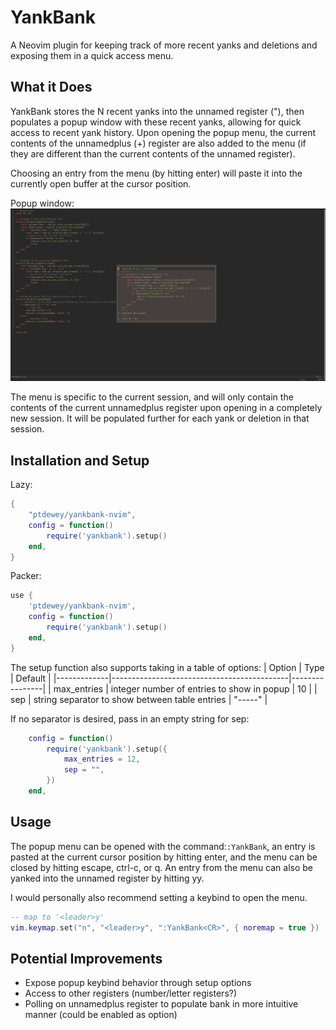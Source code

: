 # YankBank
A Neovim plugin for keeping track of more recent yanks and deletions and exposing them in a quick access menu.

## What it Does
YankBank stores the N recent yanks into the unnamed register ("), then populates a popup window with these recent yanks, allowing for quick access to recent yank history.
Upon opening the popup menu, the current contents of the unnamedplus (+) register are also added to the menu (if they are different than the current contents of the unnamed register).

Choosing an entry from the menu (by hitting enter) will paste it into the currently open buffer at the cursor position.

Popup window:
![YankBank popup window](assets/screenshot-1.png)

The menu is specific to the current session, and will only contain the contents of the current unnamedplus register upon opening in a completely new session.
It will be populated further for each yank or deletion in that session.

## Installation and Setup

Lazy:
```lua
{
    "ptdewey/yankbank-nvim",
    config = function()
        require('yankbank').setup()
    end,
}
```

Packer:
```lua
use {
    'ptdewey/yankbank-nvim',
    config = function()
        require('yankbank').setup()
    end,
}
```

The setup function also supports taking in a table of options:
| Option | Type | Default |
|-------------|--------------------------------------------|----------------|
| max_entries | integer number of entries to show in popup | 10 |
| sep | string separator to show between table entries | "-----" |


If no separator is desired, pass in an empty string for sep:
```lua
    config = function()
        require('yankbank').setup({
            max_entries = 12,
            sep = "",
        })
    end,
```

## Usage

The popup menu can be opened with the command:`:YankBank`, an entry is pasted at the current cursor position by hitting enter, and the menu can be closed by hitting escape, ctrl-c, or q.
An entry from the menu can also be yanked into the unnamed register by hitting yy.

I would personally also recommend setting a keybind to open the menu.
```lua
-- map to '<leader>y'
vim.keymap.set("n", "<leader>y", ":YankBank<CR>", { noremap = true })
```

## Potential Improvements
- Expose popup keybind behavior through setup options
- Access to other registers (number/letter registers?)
- Polling on unnamedplus register to populate bank in more intuitive manner (could be enabled as option)

